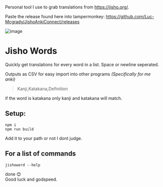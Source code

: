 Personal tool I use to grab translations from https://jisho.org/.

Paste the release found here into tampermonkey:
https://github.com/Luc-Mcgrady/JishoAnkiConnect/releases

![image](https://github.com/user-attachments/assets/9bbe5ee5-8854-4d62-a7df-40f5b6ca37a9)

# Jisho Words
Quickly get translations for every word in a list.
Space or newline seperated.

Outputs as CSV for easy import into other programs
*(Specifically for me anki)*  
> Kanji,Katakana,Definition

if the word is katakana only kanji and katakana will match.

## Setup:
```
npm i
npm run build
```

Add it to your path or not I dont judge.

## For a list of commands 
```
jishoword --help
```

done 😊  
Good luck and godspeed.

